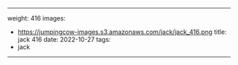 
---
weight: 416
images:
- https://jumpingcow-images.s3.amazonaws.com/jack/jack_416.png
title: jack 416
date: 2022-10-27
tags:
- jack
---
